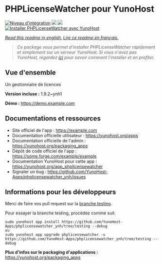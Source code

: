 # PHPLicenseWatcher pour YunoHost

[![Niveau d'intégration](https://dash.yunohost.org/integration/phplicensewatcher.svg)](https://dash.yunohost.org/appci/app/phplicensewatcher) ![](https://ci-apps.yunohost.org/ci/badges/phplicensewatcher.status.svg) ![](https://ci-apps.yunohost.org/ci/badges/phplicensewatcher.maintain.svg)  
[![Installer PHPLicenseWatcher avec YunoHost](https://install-app.yunohost.org/install-with-yunohost.svg)](https://install-app.yunohost.org/?app=phplicensewatcher)

*[Read this readme in english.](./README.md)*
*[Lire ce readme en français.](./README_fr.md)*

> *Ce package vous permet d'installer PHPLicenseWatcher rapidement et simplement sur un serveur YunoHost.
Si vous n'avez pas YunoHost, regardez [ici](https://yunohost.org/#/install) pour savoir comment l'installer et en profiter.*

## Vue d'ensemble

Un gestionnaire de licences

**Version incluse :** 1.9.2~ynh1

**Démo :** https://demo.example.com

## Documentations et ressources

* Site officiel de l'app : https://example.com
* Documentation officielle utilisateur : https://yunohost.org/apps
* Documentation officielle de l'admin : https://yunohost.org/packaging_apps
* Dépôt de code officiel de l'app : https://some.forge.com/example/example
* Documentation YunoHost pour cette app : https://yunohost.org/app_phplicensewatcher
* Signaler un bug : https://github.com/YunoHost-Apps/phplicensewatcher_ynh/issues

## Informations pour les développeurs

Merci de faire vos pull request sur la [branche testing](https://github.com/YunoHost-Apps/phplicensewatcher_ynh/tree/testing).

Pour essayer la branche testing, procédez comme suit.
```
sudo yunohost app install https://github.com/YunoHost-Apps/phplicensewatcher_ynh/tree/testing --debug
ou
sudo yunohost app upgrade phplicensewatcher -u https://github.com/YunoHost-Apps/phplicensewatcher_ynh/tree/testing --debug
```

**Plus d'infos sur le packaging d'applications :** https://yunohost.org/packaging_apps